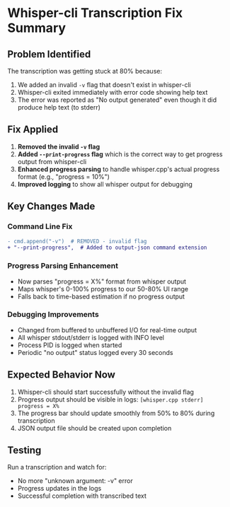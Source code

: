 # Whisper-cli Transcription Fix Summary

## Problem Identified
The transcription was getting stuck at 80% because:
1. We added an invalid `-v` flag that doesn't exist in whisper-cli
2. Whisper-cli exited immediately with error code showing help text
3. The error was reported as "No output generated" even though it did produce help text (to stderr)

## Fix Applied
1. **Removed the invalid `-v` flag**
2. **Added `--print-progress` flag** which is the correct way to get progress output from whisper-cli
3. **Enhanced progress parsing** to handle whisper.cpp's actual progress format (e.g., "progress = 10%")
4. **Improved logging** to show all whisper output for debugging

## Key Changes Made

### Command Line Fix
```diff
- cmd.append("-v")  # REMOVED - invalid flag
+ "--print-progress",  # Added to output-json command extension
```

### Progress Parsing Enhancement
- Now parses "progress = X%" format from whisper output
- Maps whisper's 0-100% progress to our 50-80% UI range
- Falls back to time-based estimation if no progress output

### Debugging Improvements
- Changed from buffered to unbuffered I/O for real-time output
- All whisper stdout/stderr is logged with INFO level
- Process PID is logged when started
- Periodic "no output" status logged every 30 seconds

## Expected Behavior Now
1. Whisper-cli should start successfully without the invalid flag
2. Progress output should be visible in logs: `[whisper.cpp stderr] progress = X%`
3. The progress bar should update smoothly from 50% to 80% during transcription
4. JSON output file should be created upon completion

## Testing
Run a transcription and watch for:
- No more "unknown argument: -v" error
- Progress updates in the logs
- Successful completion with transcribed text
